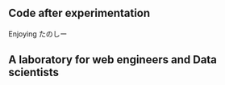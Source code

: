 <h2>Code after experimentation</h2>
Enjoying
たのしー

<h2>A laboratory for web engineers and Data scientists</h2>
